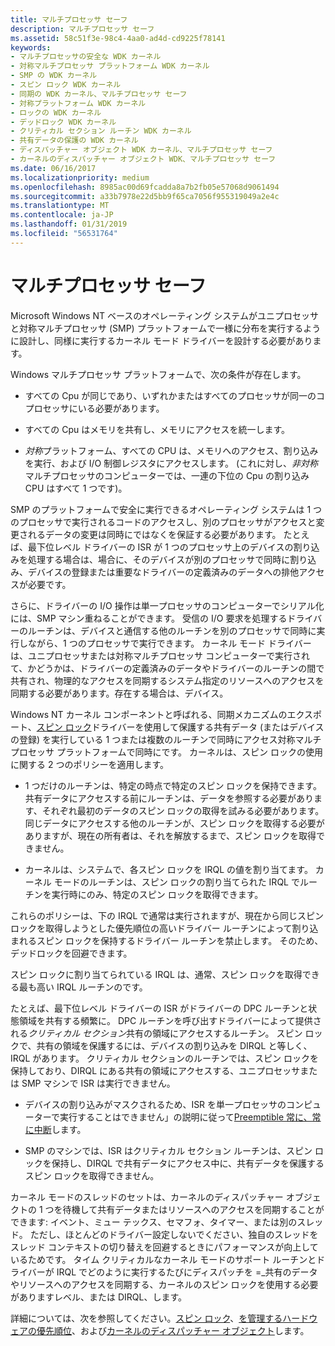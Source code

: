 ```yaml
---
title: マルチプロセッサ セーフ
description: マルチプロセッサ セーフ
ms.assetid: 58c51f3e-98c4-4aa0-ad4d-cd9225f78141
keywords:
- マルチプロセッサの安全な WDK カーネル
- 対称マルチプロセッサ プラットフォーム WDK カーネル
- SMP の WDK カーネル
- スピン ロック WDK カーネル
- 同期の WDK カーネル、マルチプロセッサ セーフ
- 対称プラットフォーム WDK カーネル
- ロックの WDK カーネル
- デッドロック WDK カーネル
- クリティカル セクション ルーチン WDK カーネル
- 共有データの保護の WDK カーネル
- ディスパッチャー オブジェクト WDK カーネル、マルチプロセッサ セーフ
- カーネルのディスパッチャー オブジェクト WDK、マルチプロセッサ セーフ
ms.date: 06/16/2017
ms.localizationpriority: medium
ms.openlocfilehash: 8985ac00d69fcadda8a7b2fb05e57068d9061494
ms.sourcegitcommit: a33b7978e22d5bb9f65ca7056f955319049a2e4c
ms.translationtype: MT
ms.contentlocale: ja-JP
ms.lasthandoff: 01/31/2019
ms.locfileid: "56531764"
---
```

# <a name="multiprocessor-safe"></a>マルチプロセッサ セーフ





Microsoft Windows NT ベースのオペレーティング システムがユニプロセッサと対称マルチプロセッサ (SMP) プラットフォームで一様に分布を実行するように設計し、同様に実行するカーネル モード ドライバーを設計する必要があります。

Windows マルチプロセッサ プラットフォームで、次の条件が存在します。

-   すべての Cpu が同じであり、いずれかまたはすべてのプロセッサが同一のコプロセッサにいる必要があります。

-   すべての Cpu はメモリを共有し、メモリにアクセスを統一します。

-   *対称*プラットフォーム、すべての CPU は、メモリへのアクセス、割り込みを実行、および I/O 制御レジスタにアクセスします。 (これに対し、*非対称*マルチプロセッサのコンピューターでは、一連の下位の Cpu の割り込み CPU はすべて 1 つです)。

SMP のプラットフォームで安全に実行できるオペレーティング システムは 1 つのプロセッサで実行されるコードのアクセスし、別のプロセッサがアクセスと変更されるデータの変更は同時にではなくを保証する必要があります。 たとえば、最下位レベル ドライバーの ISR が 1 つのプロセッサ上のデバイスの割り込みを処理する場合は、場合に、そのデバイスが別のプロセッサで同時に割り込み、デバイスの登録または重要なドライバーの定義済みのデータへの排他アクセスが必要です。

さらに、ドライバーの I/O 操作は単一プロセッサのコンピューターでシリアル化には、SMP マシン重ねることができます。 受信の I/O 要求を処理するドライバーのルーチンは、デバイスと通信する他のルーチンを別のプロセッサで同時に実行しながら、1 つのプロセッサで実行できます。 カーネル モード ドライバーは、ユニプロセッサまたは対称マルチプロセッサ コンピューターで実行されて、かどうかは、ドライバーの定義済みのデータやドライバーのルーチンの間で共有され、物理的なアクセスを同期するシステム指定のリソースへのアクセスを同期する必要があります。存在する場合は、デバイス。

Windows NT カーネル コンポーネントと呼ばれる、同期メカニズムのエクスポート、[スピン ロック](spin-locks.md)ドライバーを使用して保護する共有データ (またはデバイスの登録) を実行している 1 つまたは複数のルーチンで同時にアクセス対称マルチプロセッサ プラットフォームで同時にです。 カーネルは、スピン ロックの使用に関する 2 つのポリシーを適用します。

-   1 つだけのルーチンは、特定の時点で特定のスピン ロックを保持できます。 共有データにアクセスする前にルーチンは、データを参照する必要があります、それぞれ最初のデータのスピン ロックの取得を試みる必要があります。 同じデータにアクセスする他のルーチンが、スピン ロックを取得する必要がありますが、現在の所有者は、それを解放するまで、スピン ロックを取得できません。

-   カーネルは、システムで、各スピン ロックを IRQL の値を割り当てます。 カーネル モードのルーチンは、スピン ロックの割り当てられた IRQL でルーチンを実行時にのみ、特定のスピン ロックを取得できます。

これらのポリシーは、下の IRQL で通常は実行されますが、現在から同じスピン ロックを取得しようとした優先順位の高いドライバー ルーチンによって割り込まれるスピン ロックを保持するドライバー ルーチンを禁止します。 そのため、デッドロックを回避できます。

スピン ロックに割り当てられている IRQL は、通常、スピン ロックを取得できる最も高い IRQL ルーチンのです。

たとえば、最下位レベル ドライバーの ISR がドライバーの DPC ルーチンと状態領域を共有する頻繁に。 DPC ルーチンを呼び出すドライバーによって提供される*クリティカル セクション*共有の領域にアクセスするルーチン。 スピン ロックで、共有の領域を保護するには、デバイスの割り込みを DIRQL と等しく、IRQL があります。 クリティカル セクションのルーチンでは、スピン ロックを保持しており、DIRQL にある共有の領域にアクセスする、ユニプロセッサまたは SMP マシンで ISR は実行できません。

-   デバイスの割り込みがマスクされるため、ISR を単一プロセッサのコンピューターで実行することはできません」の説明に従って[Preemptible 常に、常に中断](always-preemptible-and-always-interruptible.md)します。

-   SMP のマシンでは、ISR はクリティカル セクション ルーチンは、スピン ロックを保持し、DIRQL で共有データにアクセス中に、共有データを保護するスピン ロックを取得できません。

カーネル モードのスレッドのセットは、カーネルのディスパッチャー オブジェクトの 1 つを待機して共有データまたはリソースへのアクセスを同期することができます: イベント、ミュー テックス、セマフォ、タイマー、または別のスレッド。 ただし、ほとんどのドライバー設定しないでください、独自のスレッドをスレッド コンテキストの切り替えを回避するときにパフォーマンスが向上しているためです。 タイム クリティカルなカーネル モードのサポート ルーチンとドライバーが IRQL でどのように実行するたびにディスパッチを =\_共有のデータやリソースへのアクセスを同期する、カーネルのスピン ロックを使用する必要がありますレベル、または DIRQL、します。

詳細については、次を参照してください。[スピン ロック](spin-locks.md)、[を管理するハードウェアの優先順位](managing-hardware-priorities.md)、および[カーネルのディスパッチャー オブジェクト](kernel-dispatcher-objects.md)します。

 

 




